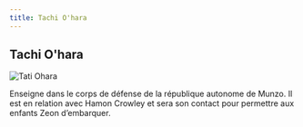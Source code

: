 ```yaml
---
title: Tachi O'hara
---
```


Tachi O'hara
------------


![Tati Ohara](/images/stories/saga/origin/persos/tati-ohara.png)


Enseigne dans le corps de défense de la république autonome de Munzo. Il est en relation avec Hamon Crowley et sera son contact pour permettre aux enfants Zeon d’embarquer.

